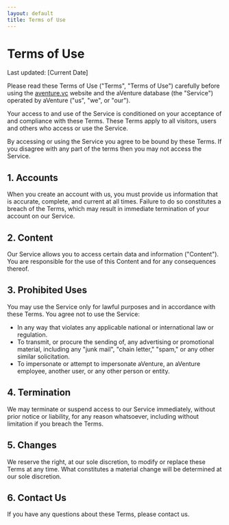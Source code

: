 ```yaml
---
layout: default
title: Terms of Use
---
```


# Terms of Use

Last updated: [Current Date]

Please read these Terms of Use ("Terms", "Terms of Use") carefully before using the [aventure.vc](https://aventure.vc) website and the aVenture database (the "Service") operated by aVenture ("us", "we", or "our").

Your access to and use of the Service is conditioned on your acceptance of and compliance with these Terms. These Terms apply to all visitors, users and others who access or use the Service.

By accessing or using the Service you agree to be bound by these Terms. If you disagree with any part of the terms then you may not access the Service.

## 1. Accounts

When you create an account with us, you must provide us information that is accurate, complete, and current at all times. Failure to do so constitutes a breach of the Terms, which may result in immediate termination of your account on our Service.

## 2. Content

Our Service allows you to access certain data and information ("Content"). You are responsible for the use of this Content and for any consequences thereof.

## 3. Prohibited Uses

You may use the Service only for lawful purposes and in accordance with these Terms. You agree not to use the Service:
- In any way that violates any applicable national or international law or regulation.
- To transmit, or procure the sending of, any advertising or promotional material, including any "junk mail", "chain letter," "spam," or any other similar solicitation.
- To impersonate or attempt to impersonate aVenture, an aVenture employee, another user, or any other person or entity.

## 4. Termination

We may terminate or suspend access to our Service immediately, without prior notice or liability, for any reason whatsoever, including without limitation if you breach the Terms.

## 5. Changes

We reserve the right, at our sole discretion, to modify or replace these Terms at any time. What constitutes a material change will be determined at our sole discretion.

## 6. Contact Us

If you have any questions about these Terms, please contact us.
